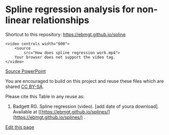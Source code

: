 <!-- put the HTML code in README.md rather than index.html -->
<h1>Spline regression analysis for non-linear relationships</h1>

Shortcut to this repository: <a href="https://ebmgt.github.io/spline">https://ebmgt.github.io/spline</a>

    <video controls width="600">
        <source
            src="How does spline regression work.mp4">
        Your browser does not support the video tag.
    </video>

<a href="How does spline regression work.pptx">Source PowerPoint</a>

You are encouraged to build on this project and reuse these files which are shared [CC BY-SA](https://creativecommons.org/licenses/by-nc/4.0/). 

Please cite this Table in any reuse as:
1. Badgett RG. Spline regression (video). [add date of youra download]. Available at [[https://ebmgt.github.io/splines/](https://ebmgt.github.io/splines/) .

<div><a href="https://github.com/ebmgt/ebmgt.github.io/edit/master/splines/README.md">Edit this page</a></div>
